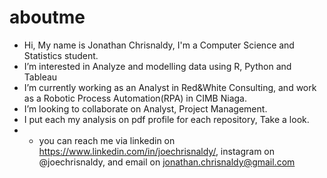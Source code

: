 # aboutme

- Hi, My name is Jonathan Chrisnaldy, I'm a Computer Science and Statistics student.
- I’m interested in Analyze and modelling data using R, Python and Tableau
- I’m currently working as an Analyst in Red&White Consulting, and work as a Robotic Process Automation(RPA) in CIMB Niaga.
- I’m looking to collaborate on Analyst, Project Management.
- I put each my analysis on pdf profile for each repository, Take a look.
- - you can reach me via linkedin on https://www.linkedin.com/in/joechrisnaldy/, instagram on @joechrisnaldy, and email on jonathan.chrisnaldy@gmail.com

